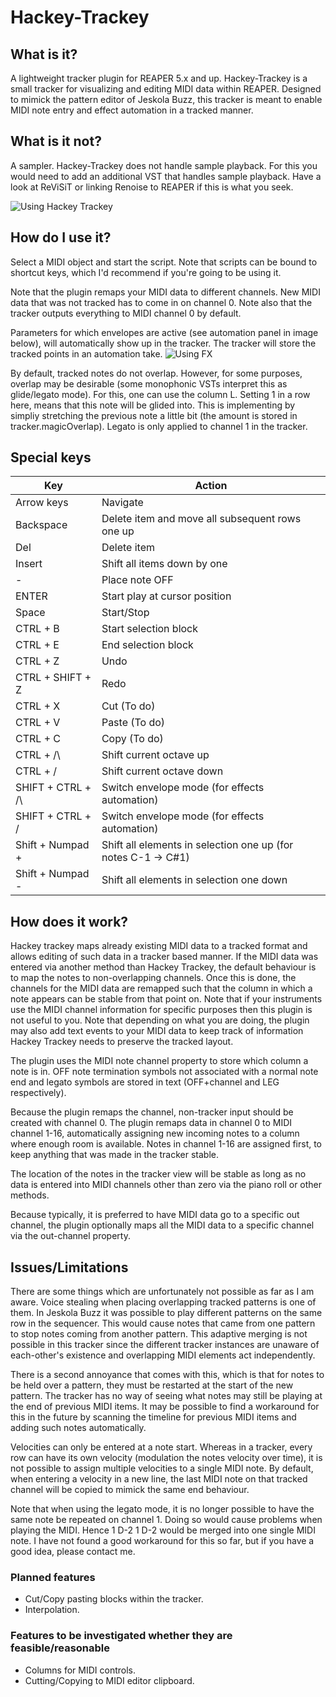 # Hackey-Trackey
## What is it?
A lightweight tracker plugin for REAPER 5.x and up. Hackey-Trackey is a small 
tracker for visualizing and editing MIDI data within REAPER. Designed to mimick 
the pattern editor of Jeskola Buzz, this tracker is meant to enable MIDI note 
entry and effect automation in a tracked manner.

## What is it not?
A sampler. Hackey-Trackey does not handle sample playback. For this you would 
need to add an additional VST that handles sample playback. Have a look at 
ReViSiT or linking Renoise to REAPER if this is what you seek.

![Using Hackey Trackey](https://i.imgur.com/o6QXh8X.png)

## How do I use it?
Select a MIDI object and start the script. Note that scripts can be bound to 
shortcut keys, which I'd recommend if you're going to be using it.

Note that the plugin remaps your MIDI data to different channels. New MIDI 
data that was not tracked has to come in on channel 0. Note also that the 
tracker outputs everything to MIDI channel 0 by default.

Parameters for which envelopes are active (see automation panel in image below), 
will automatically show up in the tracker. The tracker will store the tracked 
points in an automation take.
![Using FX](https://i.imgur.com/pZ0TV7k.png)

By default, tracked notes do not overlap. However, for some purposes, overlap may be
desirable (some monophonic VSTs interpret this as glide/legato mode). For this, one can 
use the column L. Setting 1 in a row here, means that this note will be glided into. 
This is implementing by simpliy stretching the previous note a little bit (the amount 
is stored in tracker.magicOverlap). Legato is only applied to channel 1 in the tracker.

## Special keys
| Key                   | Action 								|
| --------------------- | --------------------------------------------------------------------- |
| Arrow keys 		| Navigate								|
| Backspace 		| Delete item and move all subsequent rows one up			|
| Del 			| Delete item								|
| Insert 		| Shift all items down by one						|
| \- 			| Place note OFF							|
| ENTER 		| Start play at cursor position						|
| Space 		| Start/Stop								|
| CTRL + B 		| Start selection block 						|
| CTRL + E 		| End selection block 							|
| CTRL + Z   		| Undo									|
| CTRL + SHIFT + Z 	| Redo									|
| CTRL + X 		| Cut (To do)								|
| CTRL + V 		| Paste (To do)								|
| CTRL + C 		| Copy (To do)								|
| CTRL + /\ 		| Shift current octave up 						|
| CTRL + \/		| Shift current octave down						|
| SHIFT + CTRL + /\ 	| Switch envelope mode (for effects automation)				|
| SHIFT + CTRL + \/	| Switch envelope mode (for effects automation)				|
| Shift + Numpad +	| Shift all elements in selection one up (for notes C-1 -> C#1)		|
| Shift + Numpad -	| Shift all elements in selection one down				|

## How does it work?
Hackey trackey maps already existing MIDI data to a tracked format and allows 
editing of such data in a tracker based manner. If the MIDI data was 
entered via another method than Hackey Trackey, the default behaviour is to 
map the notes to non-overlapping channels. Once this is done, the channels for 
the MIDI data are remapped such that the column in which a note appears can be 
stable from that point on. Note that if your instruments use the MIDI channel 
information for specific purposes then this plugin is not useful to you. Note 
that depending on what you are doing, the plugin may also add text events to 
your MIDI data to keep track of information Hackey Trackey needs to preserve 
the tracked layout.

The plugin uses the MIDI note channel property to store which column a note 
is in. OFF note termination symbols not associated with a normal note end 
and legato symbols are stored in text (OFF+channel and LEG respectively).

Because the plugin remaps the channel, non-tracker input should be created with 
channel 0. The plugin remaps data in channel 0 to MIDI channel 1-16, automatically
assigning new incoming notes to a column where enough room is available. Notes in 
channel 1-16 are assigned first, to keep anything that was made in the tracker 
stable.

The location of the notes in the tracker view will be stable as long as no data 
is entered into MIDI channels other than zero via the piano roll or other methods.

Because typically, it is preferred to have MIDI data go to a specific out channel, 
the plugin optionally maps all the MIDI data to a specific channel via the out-channel 
property.

## Issues/Limitations
There are some things which are unfortunately not possible as far as I am aware.
Voice stealing when placing overlapping tracked patterns is one of them. In Jeskola 
Buzz it was possible to play different patterns on the same row in the sequencer. 
This would cause notes that came from one pattern to stop notes coming from another 
pattern. This adaptive merging is not possible in this tracker since the 
different tracker instances are unaware of each-other's existence and overlapping 
MIDI elements act independently.

There is a second annoyance that comes with this, which is that for notes to be 
held over a pattern, they must be restarted at the start of the new pattern. The 
tracker has no way of seeing what notes may still be playing at the end of previous
MIDI items. It may be possible to find a workaround for this in the future by 
scanning the timeline for previous MIDI items and adding such notes automatically.

Velocities can only be entered at a note start. Whereas in a tracker, every row can 
have its own velocity (modulation the notes velocity over time), it is not possible 
to assign multiple velocities to a single MIDI note. By default, when entering a 
velocity in a new line, the last MIDI note on that tracked channel will be copied to 
mimick the same end behaviour.

Note that when using the legato mode, it is no longer possible to have the same note 
be repeated on channel 1. Doing so would cause problems when playing the MIDI. Hence
1 D-2
1 D-2
would be merged into one single MIDI note. I have not found a good workaround for this 
so far, but if you have a good idea, please contact me.

### Planned features
- Cut/Copy pasting blocks within the tracker.
- Interpolation.

### Features to be investigated whether they are feasible/reasonable
- Columns for MIDI controls.
- Cutting/Copying to MIDI editor clipboard.